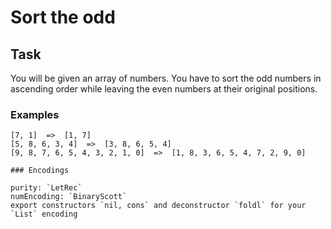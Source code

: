 # Sort the odd
## Task

You will be given an array of numbers. You have to sort the odd numbers in ascending order while leaving the even numbers at their original positions.

### Examples

```
[7, 1]  =>  [1, 7]
[5, 8, 6, 3, 4]  =>  [3, 8, 6, 5, 4]
[9, 8, 7, 6, 5, 4, 3, 2, 1, 0]  =>  [1, 8, 3, 6, 5, 4, 7, 2, 9, 0]
```

~~~if:lambdacalc
### Encodings

purity: `LetRec`  
numEncoding: `BinaryScott`  
export constructors `nil, cons` and deconstructor `foldl` for your `List` encoding  
~~~